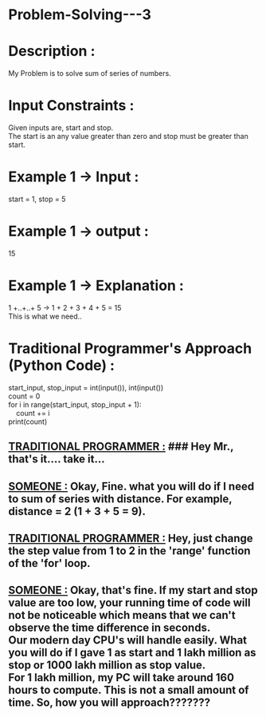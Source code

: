 # Problem-Solving---3

# Description :
My Problem is to solve sum of series of numbers. 
# Input Constraints :
Given inputs are, start and stop. <br/>
The start is an any value greater than zero and stop must be greater than start. <br/>
# Example 1 -> Input :
start = 1, stop = 5 <br/>
# Example 1 -> output :
15<br/>
# Example 1 -> Explanation :
1 +..+..+ 5 -> 1 + 2 + 3 + 4 + 5 = 15 <br/>
This is what we need.. <br/>
# Traditional Programmer's Approach (Python Code) : 
start_input, stop_input = int(input()), int(input()) <br/>
count = 0 <br/>
for i in range(start_input, stop_input + 1): <br/>
&nbsp;&nbsp;&nbsp;&nbsp;count += i <br/>
print(count) <br/>
## <u>TRADITIONAL PROGRAMMER :</u> ### Hey Mr., that's it.... take it...
## <u>SOMEONE :</u> Okay, Fine. what you will do if I need to sum of series with distance. For example, distance = 2 (1 + 3 + 5 = 9).  
## <u>TRADITIONAL PROGRAMMER :</u> Hey,  just change the step value from 1 to 2 in the 'range' function of the 'for' loop.
## <u>SOMEONE :</u> Okay, that's fine. If my start and stop value are too low, your running time of code will not be noticeable which means that we can't observe the time difference in seconds. <br/> Our modern day CPU's will handle easily. What you will do if I gave 1 as start and 1 lakh million as stop or 1000 lakh million as stop value. <br/> For 1 lakh million, my PC will take around 160 hours to compute. This is not a small amount of time. So, how you will approach???????


